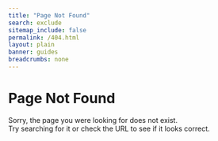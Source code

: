 ```yaml
---
title: "Page Not Found"
search: exclude
sitemap_include: false
permalink: /404.html
layout: plain
banner: guides
breadcrumbs: none
---
```


<h1 class="docs__title">Page Not Found</h1>
Sorry, the page you were looking for does not exist.<br>
Try searching for it or check the URL to see if it looks correct.

<div class="error-image">
    <img src="{{ site.url }}/images/404.png" alt=""/>
</div>

